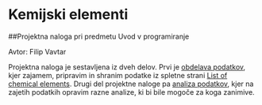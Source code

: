 # Kemijski elementi

##Projektna naloga pri predmetu Uvod v programiranje

Avtor: Filip Vavtar

Projektna naloga je sestavljena iz dveh delov. Prvi je [obdelava podatkov](https://github.com/Filip-Vavtar/ProjektnaNaloga/blob/main/obdelava_podatkov.ipynb), kjer zajamem, pripravim in shranim podatke iz spletne strani [List of chemical elements](https://en.wikipedia.org/wiki/List_of_chemical_elements). Drugi del projektne naloge pa [analiza podatkov](https://github.com/Filip-Vavtar/ProjektnaNaloga/blob/main/analiza_podatkov.ipynb), kjer na zajetih podatkih opravim razne analize, ki bi bile mogoče za koga zanimive.
